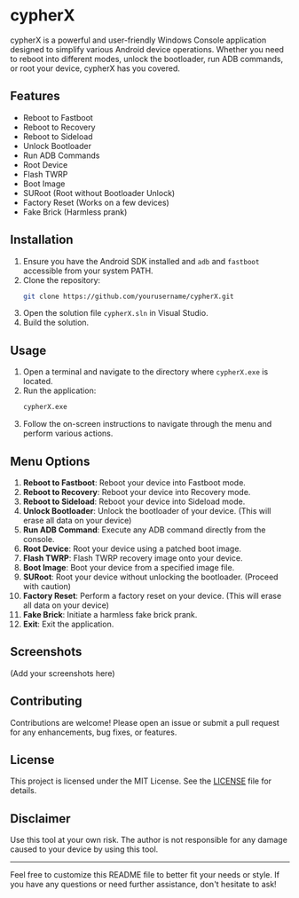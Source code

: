 # cypherX

cypherX is a powerful and user-friendly Windows Console application designed to simplify various Android device operations. Whether you need to reboot into different modes, unlock the bootloader, run ADB commands, or root your device, cypherX has you covered.

## Features

- Reboot to Fastboot
- Reboot to Recovery
- Reboot to Sideload
- Unlock Bootloader
- Run ADB Commands
- Root Device
- Flash TWRP
- Boot Image
- SURoot (Root without Bootloader Unlock)
- Factory Reset (Works on a few devices)
- Fake Brick (Harmless prank)

## Installation

1. Ensure you have the Android SDK installed and `adb` and `fastboot` accessible from your system PATH.
2. Clone the repository:
    ```sh
    git clone https://github.com/yourusername/cypherX.git
    ```
3. Open the solution file `cypherX.sln` in Visual Studio.
4. Build the solution.

## Usage

1. Open a terminal and navigate to the directory where `cypherX.exe` is located.
2. Run the application:
    ```sh
    cypherX.exe
    ```
3. Follow the on-screen instructions to navigate through the menu and perform various actions.

## Menu Options

1. **Reboot to Fastboot**: Reboot your device into Fastboot mode.
2. **Reboot to Recovery**: Reboot your device into Recovery mode.
3. **Reboot to Sideload**: Reboot your device into Sideload mode.
4. **Unlock Bootloader**: Unlock the bootloader of your device. (This will erase all data on your device)
5. **Run ADB Command**: Execute any ADB command directly from the console.
6. **Root Device**: Root your device using a patched boot image.
7. **Flash TWRP**: Flash TWRP recovery image onto your device.
8. **Boot Image**: Boot your device from a specified image file.
9. **SURoot**: Root your device without unlocking the bootloader. (Proceed with caution)
10. **Factory Reset**: Perform a factory reset on your device. (This will erase all data on your device)
11. **Fake Brick**: Initiate a harmless fake brick prank.
12. **Exit**: Exit the application.

## Screenshots

(Add your screenshots here)

## Contributing

Contributions are welcome! Please open an issue or submit a pull request for any enhancements, bug fixes, or features.

## License

This project is licensed under the MIT License. See the [LICENSE](LICENSE) file for details.

## Disclaimer

Use this tool at your own risk. The author is not responsible for any damage caused to your device by using this tool.

---

Feel free to customize this README file to better fit your needs or style. If you have any questions or need further assistance, don't hesitate to ask!
